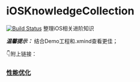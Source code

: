 # iOSKnowledgeCollection
[![Build Status](https://travis-ci.org/binzi56/iOSKnowledgeCollection.svg?branch=master)](https://travis-ci.org/binzi56/iOSKnowledgeCollection)
整理iOS相关进阶知识


***温馨提示：***
结合Demo工程和.xmind查看更佳；

👇附上链接：
### [性能优化](https://github.com/binzi56/iOSKnowledgeCollection/tree/master/PerformanceOptimization)
